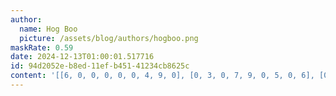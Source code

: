 ```yaml
---
author:
  name: Hog Boo
  picture: /assets/blog/authors/hogboo.png
maskRate: 0.59
date: 2024-12-13T01:00:01.517716
id: 94d2052e-b8ed-11ef-b451-41234cb8625c
content: '[[6, 0, 0, 0, 0, 0, 4, 9, 0], [0, 3, 0, 7, 9, 0, 5, 0, 6], [0, 0, 0, 8, 6, 0, 0, 3, 0], [0, 4, 0, 0, 7, 0, 1, 5, 0], [3, 0, 0, 4, 8, 5, 0, 0, 2], [0, 0, 0, 2, 0, 0, 3, 0, 0], [4, 2, 0, 9, 0, 0, 6, 1, 5], [0, 8, 0, 0, 0, 2, 9, 7, 0], [0, 6, 0, 0, 0, 7, 0, 0, 0]]'
---
```

